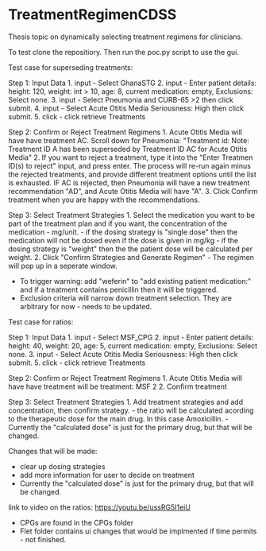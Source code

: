 # TreatmentRegimenCDSS
Thesis topic on dynamically selecting treatment regimens for clinicians.

To test clone the repositiory. Then run the poc.py script to use the gui. 

Test case for superseding treatments: 

Step 1: Input Data 
    1. input - Select GhanaSTG
    2. input - Enter patient details: height: 120, weight: int > 10, age: 8, current medication: empty, Exclusions: Select none. 
    3. input - Select Pneumonia and CURB-65 >2 then click submit.
    4. input - Select Acute Otitis Media Seriousness: High then click submit.
    5. click - click retrieve Treatments

Step 2: Confirm or Reject Treatment Regimens
    1. Acute Otitis Media will have have treatment AC. Scroll down for Pneumonia:
    "Treatment id: Note: Treatment ID A has been superseded by Treatment ID AC for Acute Otitis Media"
    2. If you want to reject a treatment, type it into the "Enter Treatmen ID(s) to reject" input, and press enter.
    The process will re-run again minus the rejected treatments, and provide different treatment options until the list is exhausted.
    IF AC is rejected, then Pneumonia will have a new treatment recommendation "AD", and Acute Otitis Media will have "A".
    3. Click Confirm treatment when you are happy with the recommendations.

Step 3: Select Treatment Strategies 
    1. Select the medication you want to be part of the treatment plan and if you want, the concentration of the medication - mg/unit. 
    - if the dosing strategy is "single dose" then the medication will not be dosed even if the dose is given in mg/kg
    - if the dosing strategy is "weight" then the the patient dose will be calculated per weight.
    2. Click "Confirm Strategies and Generate Regimen" - The regimen will pop up in a seperate window.


- To trigger warning: add "weferin" to "add existing patient medication:" and if a treatment contains penicillin then it will be triggered.
- Exclusion criteria will narrow down treatment selection. They are arbitrary for now - needs to be updated. 

Test case for ratios:

Step 1: Input Data 
    1. input - Select MSF_CPG
    2. input - Enter patient details: height: 40, weight: 20, age: 5, current medication: empty, Exclusions: Select none. 
    3. input - Select Acute Otitis Media Seriousness: High then click submit.
    5. click - click retrieve Treatments

Step 2: Confirm or Reject Treatment Regimens
    1. Acute Otitis Media will have have treatment will be treatment: MSF 2
    2. Confirm treatment

Step 3:  Select Treatment Strategies 
    1. Add treatment strategies and add concentration, then confirm strategy.
    - the ratio will be calculated acording to the therapeutic dose for the main drug. In this case Amoxicillin. 
    - Currently the "calculated dose" is just for the primary drug, but that will be changed. 

Changes that will  be made:
- clear up dosing strategies
- add more information for user to decide on treatment
- Currently the "calculated dose" is just for the primary drug, but that will be changed. 

link to video on the ratios: https://youtu.be/ussRG5I1eiU


- CPGs are found in the CPGs folder
- Flet folder contains ui changes that would be implmented if time permits - not finished. 


